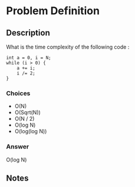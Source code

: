 # Problem Definition

## Description

What is the time complexity of the following code :

```text
int a = 0, i = N;
while (i > 0) {
    a += i;
    i /= 2;
}
```

### Choices

* O(N)
* O(Sqrt(N))
* O(N / 2)
* O(log N)
* O(log(log N))

### Answer

O(log N)

## Notes